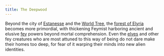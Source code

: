 ```yaml
---
title: The Deepwood
---
```


Beyond the city of [Estanesse](../locales/estanesse) and the [World Tree](../relics/yggdrasil), the [forest of Elyria](../locales/elyria) becomes more primordial, with thickening Feymist harboring ancient and elusive [fey](../creatures/fey) powers beyond mortal comprehension. Even the [elves](../creatures/elves) and other fey creatures who are most attuned to this way of being do not dare make their homes too deep, for fear of it warping their minds into new alien identities.
